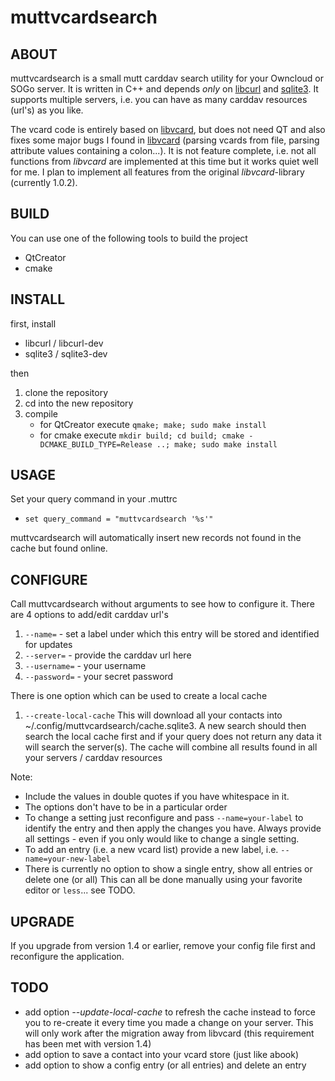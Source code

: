 muttvcardsearch
============

ABOUT
------------
muttvcardsearch is a small mutt carddav search utility for your Owncloud or SOGo server.
It is written in C++ and depends *only* on [libcurl](http://curl.haxx.se/libcurl/)
and [sqlite3](http://www.sqlite.org/). It supports multiple servers, i.e. you can have as
many carddav resources (url's) as you like.

The vcard code is entirely based on [libvcard](http://code.google.com/p/libvcard), but does not
need QT and also fixes some major bugs I found in [libvcard](http://code.google.com/p/libvcard/)
(parsing vcards from file, parsing attribute values containing a colon...). It is not feature
complete, i.e. not all functions from *libvcard* are implemented at this time but it works quiet
well for me. I plan to implement all features from the original *libvcard*-library (currently 1.0.2).

BUILD
------------
You can use one of the following tools to build the project
* QtCreator
* cmake

INSTALL
------------
first, install
* libcurl / libcurl-dev
* sqlite3 / sqlite3-dev

then

1. clone the repository
2. cd into the new repository
3. compile
    * for QtCreator execute `qmake; make; sudo make install`
    * for cmake execute `mkdir build; cd build; cmake -DCMAKE_BUILD_TYPE=Release ..; make; sudo make install`

USAGE
------------
Set your query command in your .muttrc
* `set query_command = "muttvcardsearch '%s'"`

muttvcardsearch will automatically insert new records not found in the cache but found online.

CONFIGURE
------------
Call muttvcardsearch without arguments to see how to configure it.
There are 4 options to add/edit carddav url's

1. `--name=` - set a label under which this entry will be stored and identified for updates
2. `--server=` - provide the carddav url here
3. `--username=` - your username
4. `--password=` - your secret password

There is one option which can be used to create a local cache

1. `--create-local-cache` This will download all your contacts into ~/.config/muttvcardsearch/cache.sqlite3.
  A new search should then search the local cache first and if your query does not return any data it will search the server(s).
  The cache will combine all results found in all your servers / carddav resources

Note:

* Include the values in double quotes if you have whitespace in it.
* The options don't have to be in a particular order
* To change a setting just reconfigure and pass `--name=your-label` to identify the entry
  and then apply the changes you have. Always provide all settings - even if you only
  would like to change a single setting.
* To add an entry (i.e. a new vcard list) provide a new label, i.e. `--name=your-new-label`
* There is currently no option to show a single entry, show all entries or delete one (or all)
  This can all be done manually using your favorite editor or `less`... see TODO.

UPGRADE
------------
If you upgrade from version 1.4 or earlier, remove your config file first
and reconfigure the application.

TODO
------------
* add option *--update-local-cache* to refresh the cache instead to force you to re-create it every time you made a change on your server. This will only work after the migration away from libvcard (this requirement has been met with version 1.4)
* add option to save a contact into your vcard store (just like abook)
* add option to show a config entry (or all entries) and delete an entry
